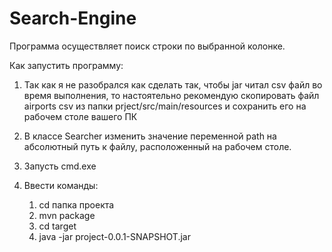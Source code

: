 # Search-Engine
Программа осуществляет поиск строки по выбранной колонке.

Как запустить программу:

1. Так как я не разобрался как сделать так, чтобы jar читал csv файл во время выполнения, 
то настоятельно рекомендую скопировать файл airports csv из папки prject/src/main/resources и сохранить его на рабочем столе вашего ПК

2. В классе Searcher изменить значение переменной path на абсолютный путь к файлу, расположенный на рабочем столе.

3. Запусть cmd.exe

4. Ввести команды: 
   1) cd папка проекта
   2) mvn package
   3) cd target
   4) java -jar project-0.0.1-SNAPSHOT.jar
